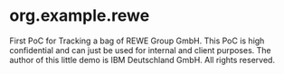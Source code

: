 # org.example.rewe

First PoC for Tracking a bag of REWE Group GmbH. This PoC is high confidential and can just be used for internal and client purposes. The author of this little demo is IBM Deutschland GmbH. All rights reserved.